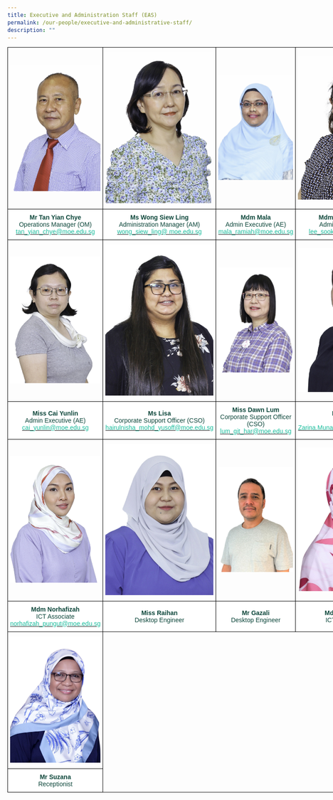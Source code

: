 ```yaml
---
title: Executive and Administration Staff (EAS)
permalink: /our-people/executive-and-administrative-staff/
description: ""
---
```

<style type="text/css">
.tg  {border-collapse:collapse;border-spacing:0;margin:0px auto;}
.tg td{border-color:black;border-style:solid;border-width:1px;font-family:Arial, sans-serif;font-size:14px;
  overflow:hidden;padding:10px 5px;word-break:normal;}
.tg th{border-color:black;border-style:solid;border-width:1px;font-family:Arial, sans-serif;font-size:14px;
  font-weight:normal;overflow:hidden;padding:10px 5px;word-break:normal;}
.tg .tg-yhj3{background-color:#FFF;color:#0C463A;text-align:center;vertical-align:middle}
.tg .tg-nrix{text-align:center;vertical-align:middle}
</style>
<table class="tg" style="undefined;table-layout: fixed; width: 804px">
<colgroup>
<col style="width: 201px">
<col style="width: 201px">
<col style="width: 201px">
<col style="width: 201px">
</colgroup>
<tbody>
<tr>
    <td class="tg-nrix"><img src="/images/eas1.jpeg"></td>
    <td class="tg-nrix"><img src="/images/eas3.jpeg"></td>
    <td class="tg-nrix"><img src="/images/eas4.jpeg"></td>
    <td class="tg-nrix"><img src="/images/eas5.jpeg"></td>
</tr>
<tr>
    <td class="tg-yhj3"><span style="font-weight:bold">Mr Tan Yian Chye</span><br>Operations Manager (OM)<br><a href="mailto:tan_yian_chye@moe.edu.sg" target="_blank" rel="noopener noreferrer"><span style="text-decoration:none;color:#1ABC9C">tan_yian_chye@moe.edu.sg</span></a></td>
    <td class="tg-yhj3"><span style="font-weight:bold">Ms Wong Siew Ling</span><br>Administration Manager (AM)<br><a href="mailto:Managerwong_siew_ling@moe.edu.sg" target="_blank" rel="noopener noreferrer"><span style="color:#1ABC9C">wong_siew_ling@ moe.edu.sg</span></a></td>
 <td class="tg-yhj3"><span style="font-weight:bold">Mdm Mala</span><br>Admin Executive (AE)<br><a href="mailto:mala_ramiah@moe.edu.sg" target="_blank" rel="noopener noreferrer"><span style="color:#1ABC9C">mala_ramiah@moe.edu.sg</span></a></td>
<td class="tg-yhj3"><span style="font-weight:bold;background-color:initial">Mdm Lee Sook Hoon</span><br>Admin Executive (AE)<br><a href="mailto:lee_sook_hoon@moe.edu.sg" target="_blank" rel="noopener noreferrer"><span style="text-decoration:none;color:#1ABC9C">lee_sook_hoon@moe.edu.sg</span></a></td>
</tr>
<tr>
    <td class="tg-nrix"><img src="/images/eas6.jpeg"></td>
    <td class="tg-nrix"><img src="/images/eas7.jpeg"></td>
    <td class="tg-nrix"><img src="/images/eas8.jpeg"></td>
    <td class="tg-nrix"><img src="/images/eas9.jpeg"></td>
</tr>
<tr>
    <td class="tg-yhj3"><span style="font-weight:bold;background-color:initial">Miss Cai Yunlin</span><br>Admin Executive (AE)<br><a href="mailto:cai_yunlin@moe.edu.sg" target="_blank" rel="noopener noreferrer"><span style="text-decoration:none;color:#1ABC9C">cai_yunlin@moe.edu.sg</span></a></td>
    <td class="tg-yhj3"><span style="font-weight:bold;background-color:initial">Ms Lisa</span><br>Corporate Support Officer (CSO)<br><a href="mailto:hairulnisha_mohd_yusoff@moe.edu.sg" target="_blank" rel="noopener noreferrer"><span style="color:#1ABC9C;background-color:initial">hairulnisha_mohd_yusoff@moe.edu.sg</span></a></td>
    <td class="tg-yhj3"><span style="font-weight:bold">Miss Dawn Lum</span><br>Corporate Support Officer (CSO)<br><a href="mailto:lum_git_har@moe.edu.sg" target="_blank" rel="noopener noreferrer"><span style="text-decoration:none;color:#1ABC9C">lum_git_har@moe.edu.sg</span></a></td>
 <td class="tg-yhj3"><span style="font-weight:bold;background-color:initial">Mdm Zarina</span><br>Librarian<br><a href="mailto:Zarina.Munaris@staff.spydus.com.sg" target="_blank" rel="noopener noreferrer"><span style="text-decoration:none;color:#1ABC9C">Zarina.Munaris@staff.spydus.com.sg</span></a></td>
 </tr>
 <tr>
    <td class="tg-nrix"><img src="/images/eas10.jpeg"></td>
    <td class="tg-nrix"><img src="/images/eas11.jpeg"></td>
    <td class="tg-nrix"><img src="/images/Gazali_VER2.jpg"></td>
		<td class="tg-nrix"><img src="/images/test12.jpg"></td>
 </tr>
 <tr>
    <td class="tg-yhj3"><span style="font-weight:bold;background-color:initial">Mdm Norhafizah</span><br><span style="background-color:initial">ICT Associate</span><br><a href="mailto:norhafizah_pungut@moe.edu.sg" target="_blank" rel="noopener noreferrer"><span style="text-decoration:none;color:#1ABC9C">norhafizah_pungut@moe.edu.sg</span></a></td>
    <td class="tg-yhj3"><span style="font-weight:bold;background-color:initial">Miss Raihan</span><br>Desktop Engineer<br></td>
   <td class="tg-yhj3"><span style="font-weight:bold;background-color:initial">Mr Gazali</span><br>Desktop Engineer<br></td>
   <td class="tg-yhj3"><span style="font-weight:bold;background-color:initial">Mdm Siti Razilah</span><br>ICT Support Staff<br></td>
</tr>
<tr>
 <td class="tg-nrix"><img src="/images/eas13v2.jpg"></td>
</tr>
<tr>
    <td class="tg-yhj3"><span style="font-weight:bold;background-color:initial">Mr Suzana</span><br>Receptionist<br></td>  
</tr>
</tbody>
</table>